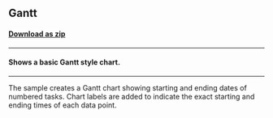 ## Gantt
#### [Download as zip](https://minhaskamal.github.io/DownGit/#/home?url=https://github.com/GrapeCity/ComponentOne-WinForms-Samples/tree/master/NetFramework\Charts\VB\Gantt)
____
#### Shows a basic Gantt style chart.
____
The sample creates a Gantt chart showing starting and ending dates of numbered tasks.  Chart labels are added to indicate the exact starting and ending times of each data point. 

